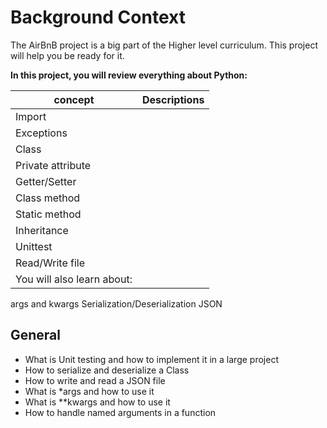 Background Context
=======================

The AirBnB project is a big part of the Higher level curriculum. This project will help you be ready for it.

**In this project, you will review everything about Python:**


|concept                  | Descriptions                   |
|-------------------------|--------------------------------|
|Import |                                                  |
|Exceptions |                                              |
|Class |                                                   |
|Private attribute |                                       |
|Getter/Setter |                                           |
|Class method |                                            |
|Static method |                                           |
|Inheritance |                                             |
|Unittest |                                                |
|Read/Write file |                                         |
|You will also learn about: |                              |


args and kwargs
Serialization/Deserialization
JSON

General
------------
* What is Unit testing and how to implement it in a large project
* How to serialize and deserialize a Class
* How to write and read a JSON file
* What is \*args and how to use it
* What is \*\*kwargs and how to use it
* How to handle named arguments in a function
